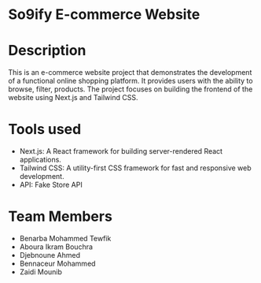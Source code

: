 # So9ify E-commerce Website



# Description

This is an e-commerce website project that demonstrates the development of a functional online shopping platform. It provides users with the ability to browse, filter, products. The project focuses on building the frontend of the website using Next.js and Tailwind CSS.

# Tools used

- Next.js: A React framework for building server-rendered React applications.
- Tailwind CSS: A utility-first CSS framework for fast and responsive web development.
- API: Fake Store API

# Team Members

- Benarba Mohammed Tewfik
- Aboura Ikram Bouchra
- Djebnoune Ahmed
- Bennaceur Mohammed
- Zaidi Mounib
